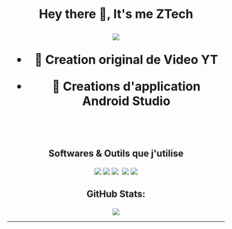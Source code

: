<h1 align="center">Hey there &#x1F44B;, It's me ZTech

<p align="center"> <img src="[![](https://visitcount.itsvg.in/api?id=remibooop&label=Profile%20Views&icon=0&pretty=false)](https://visitcount.itsvg.in)">

<br>

- &#128301; Creation original de Video YT

- &#127793; Creations d'application **Android Studio** 


<br>

## <p align="center"> Softwares & Outils que j'utilise

<p align="center">
     <img src="https://ziadoua.github.io/m3-Markdown-Badges/badges/Windows/windows2.svg">
    <img src="https://ziadoua.github.io/m3-Markdown-Badges/badges/Android/android2.svg">
    <img src="https://ziadoua.github.io/m3-Markdown-Badges/badges/Firefox/firefox3.svg">
    <img arc="https://ziadoua.github.io/m3-Markdown-Badges/badges/Github/github3.svg">
    <img src="https://ziadoua.github.io/m3-Markdown-Badges/badges/VisualStudio/visualstudio2.svg">
    <img src="https://ziadoua.github.io/m3-Markdown-Badges/badges/Telegram/telegram1.svg">

<br>


## <p align="center"> GitHub Stats: 

<p align="center"> <img src="https://github-readme-streak-stats.herokuapp.com?user=Unofficial-Life%20&theme=green-nur&date_format=M%20j%5B%2C%20Y%5D">

---
